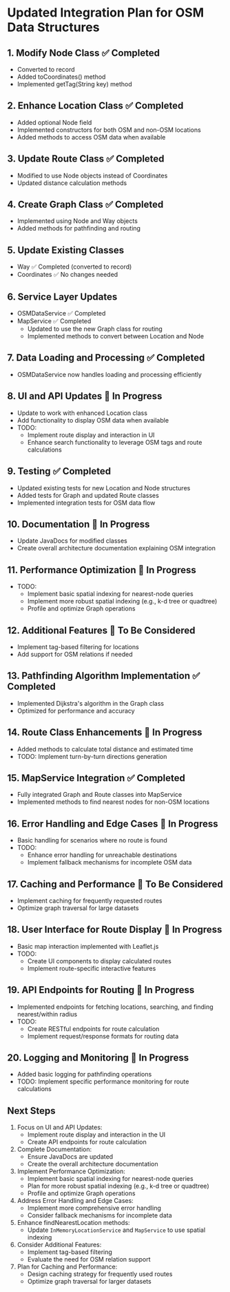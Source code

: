 # Updated Integration Plan for OSM Data Structures

## 1. Modify Node Class ✅ Completed
- Converted to record
- Added toCoordinates() method
- Implemented getTag(String key) method

## 2. Enhance Location Class ✅ Completed
- Added optional Node field
- Implemented constructors for both OSM and non-OSM locations
- Added methods to access OSM data when available

## 3. Update Route Class ✅ Completed
- Modified to use Node objects instead of Coordinates
- Updated distance calculation methods

## 4. Create Graph Class ✅ Completed
- Implemented using Node and Way objects
- Added methods for pathfinding and routing

## 5. Update Existing Classes
- Way ✅ Completed (converted to record)
- Coordinates ✅ No changes needed

## 6. Service Layer Updates
- OSMDataService ✅ Completed
- MapService ✅ Completed
  - Updated to use the new Graph class for routing
  - Implemented methods to convert between Location and Node

## 7. Data Loading and Processing ✅ Completed
- OSMDataService now handles loading and processing efficiently

## 8. UI and API Updates 🔄 In Progress
- Update to work with enhanced Location class
- Add functionality to display OSM data when available 
- TODO:
  - Implement route display and interaction in UI
  - Enhance search functionality to leverage OSM tags and route calculations

## 9. Testing ✅ Completed
- Updated existing tests for new Location and Node structures
- Added tests for Graph and updated Route classes
- Implemented integration tests for OSM data flow

## 10. Documentation 🔄 In Progress
- Update JavaDocs for modified classes
- Create overall architecture documentation explaining OSM integration

## 11. Performance Optimization 🔄 In Progress
- TODO:
  - Implement basic spatial indexing for nearest-node queries
  - Implement more robust spatial indexing (e.g., k-d tree or quadtree)
  - Profile and optimize Graph operations

## 12. Additional Features 🔲 To Be Considered
- Implement tag-based filtering for locations
- Add support for OSM relations if needed

## 13. Pathfinding Algorithm Implementation ✅ Completed
- Implemented Dijkstra's algorithm in the Graph class
- Optimized for performance and accuracy

## 14. Route Class Enhancements 🔄 In Progress
- Added methods to calculate total distance and estimated time
- TODO: Implement turn-by-turn directions generation

## 15. MapService Integration ✅ Completed
- Fully integrated Graph and Route classes into MapService
- Implemented methods to find nearest nodes for non-OSM locations

## 16. Error Handling and Edge Cases 🔄 In Progress
- Basic handling for scenarios where no route is found
- TODO:
  - Enhance error handling for unreachable destinations
  - Implement fallback mechanisms for incomplete OSM data

## 17. Caching and Performance 🔲 To Be Considered
- Implement caching for frequently requested routes
- Optimize graph traversal for large datasets

## 18. User Interface for Route Display 🔄 In Progress
- Basic map interaction implemented with Leaflet.js
- TODO:
  - Create UI components to display calculated routes
  - Implement route-specific interactive features

## 19. API Endpoints for Routing 🔄 In Progress
- Implemented endpoints for fetching locations, searching, and finding nearest/within radius
- TODO:
  - Create RESTful endpoints for route calculation
  - Implement request/response formats for routing data

## 20. Logging and Monitoring 🔄 In Progress
- Added basic logging for pathfinding operations
- TODO: Implement specific performance monitoring for route calculations

## Next Steps
1. Focus on UI and API Updates:
   - Implement route display and interaction in the UI
   - Create API endpoints for route calculation
2. Complete Documentation:
   - Ensure JavaDocs are updated
   - Create the overall architecture documentation
3. Implement Performance Optimization:
   - Implement basic spatial indexing for nearest-node queries
   - Plan for more robust spatial indexing (e.g., k-d tree or quadtree)
   - Profile and optimize Graph operations
4. Address Error Handling and Edge Cases:
   - Implement more comprehensive error handling
   - Consider fallback mechanisms for incomplete data
5. Enhance findNearestLocation methods:
   - Update `InMemoryLocationService` and `MapService` to use spatial indexing
6. Consider Additional Features:
   - Implement tag-based filtering
   - Evaluate the need for OSM relation support
7. Plan for Caching and Performance:
   - Design caching strategy for frequently used routes
   - Optimize graph traversal for larger datasets